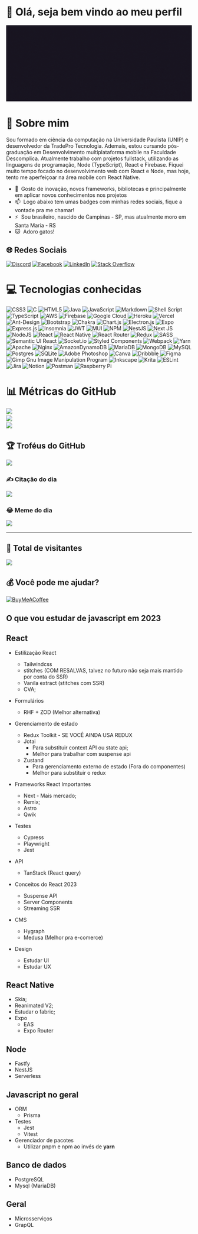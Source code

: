 # 👋 Olá, seja bem vindo ao meu perfil

<img src=".github/logo.gif" />

# 💫 Sobre mim

Sou formado em ciência da computação na Universidade Paulista (UNIP) e desenvolvedor da TradePro Tecnologia. Ademais, estou cursando pós-graduação em Desenvolvimento multiplataforma mobile na Faculdade Descomplica. Atualmente trabalho com projetos fullstack, utilizando as linguagens de programação, Node (TypeScript), React e Firebase. Fiquei muito tempo focado no desenvolvimento web com React e Node, mas hoje, tento me aperfeiçoar na área mobile com React Native.

- 💬 &nbsp;Gosto de inovação, novos frameworks, bibliotecas e principalmente em aplicar novos conhecimentos nos projetos
- 📫 &nbsp;Logo abaixo tem umas badges com minhas redes sociais, fique a vontade pra me chamar!
- ⚡ &nbsp;Sou brasileiro, nascido de Campinas - SP, mas atualmente moro em Santa Maria - RS
- 🐱 &nbsp;Adoro gatos!

## 🌐 Redes Sociais

[![Discord](https://img.shields.io/badge/Discord-%237289DA.svg?logo=discord&logoColor=white)](https://discord.com/users/214878249208119296) [![Facebook](https://img.shields.io/badge/Facebook-%231877F2.svg?logo=Facebook&logoColor=white)](https://facebook.com/leonardo.petta.nascimento) [![LinkedIn](https://img.shields.io/badge/LinkedIn-%230077B5.svg?logo=linkedin&logoColor=white)](https://linkedin.com/in/leonardo-petta-do-nascimento-75674015b) [![Stack Overflow](https://img.shields.io/badge/-Stackoverflow-FE7A16?logo=stack-overflow&logoColor=white)](https://stackoverflow.com/users/14362050)

# 💻 Tecnologias conhecidas

![CSS3](https://img.shields.io/badge/css3-%231572B6.svg?style=for-the-badge&logo=css3&logoColor=white) ![C](https://img.shields.io/badge/c-%2300599C.svg?style=for-the-badge&logo=c&logoColor=white) ![HTML5](https://img.shields.io/badge/html5-%23E34F26.svg?style=for-the-badge&logo=html5&logoColor=white) ![Java](https://img.shields.io/badge/java-%23ED8B00.svg?style=for-the-badge&logo=java&logoColor=white) ![JavaScript](https://img.shields.io/badge/javascript-%23323330.svg?style=for-the-badge&logo=javascript&logoColor=%23F7DF1E) ![Markdown](https://img.shields.io/badge/markdown-%23000000.svg?style=for-the-badge&logo=markdown&logoColor=white) ![Shell Script](https://img.shields.io/badge/shell_script-%23121011.svg?style=for-the-badge&logo=gnu-bash&logoColor=white) ![TypeScript](https://img.shields.io/badge/typescript-%23007ACC.svg?style=for-the-badge&logo=typescript&logoColor=white) ![AWS](https://img.shields.io/badge/AWS-%23FF9900.svg?style=for-the-badge&logo=amazon-aws&logoColor=white) ![Firebase](https://img.shields.io/badge/firebase-%23039BE5.svg?style=for-the-badge&logo=firebase) ![Google Cloud](https://img.shields.io/badge/Google%20Cloud-%234285F4.svg?style=for-the-badge&logo=google-cloud&logoColor=white) ![Heroku](https://img.shields.io/badge/heroku-%23430098.svg?style=for-the-badge&logo=heroku&logoColor=white) ![Vercel](https://img.shields.io/badge/vercel-%23000000.svg?style=for-the-badge&logo=vercel&logoColor=white) ![Ant-Design](https://img.shields.io/badge/-AntDesign-%230170FE?style=for-the-badge&logo=ant-design&logoColor=white) ![Bootstrap](https://img.shields.io/badge/bootstrap-%23563D7C.svg?style=for-the-badge&logo=bootstrap&logoColor=white) ![Chakra](https://img.shields.io/badge/chakra-%234ED1C5.svg?style=for-the-badge&logo=chakraui&logoColor=white) ![Chart.js](https://img.shields.io/badge/chart.js-F5788D.svg?style=for-the-badge&logo=chart.js&logoColor=white) ![Electron.js](https://img.shields.io/badge/Electron-191970?style=for-the-badge&logo=Electron&logoColor=white) ![Expo](https://img.shields.io/badge/expo-1C1E24?style=for-the-badge&logo=expo&logoColor=#D04A37) ![Express.js](https://img.shields.io/badge/express.js-%23404d59.svg?style=for-the-badge&logo=express&logoColor=%2361DAFB) ![Insomnia](https://img.shields.io/badge/Insomnia-black?style=for-the-badge&logo=insomnia&logoColor=5849BE) ![JWT](https://img.shields.io/badge/JWT-black?style=for-the-badge&logo=JSON%20web%20tokens) ![MUI](https://img.shields.io/badge/MUI-%230081CB.svg?style=for-the-badge&logo=material-ui&logoColor=white) ![NPM](https://img.shields.io/badge/NPM-%23000000.svg?style=for-the-badge&logo=npm&logoColor=white) ![NestJS](https://img.shields.io/badge/nestjs-%23E0234E.svg?style=for-the-badge&logo=nestjs&logoColor=white) ![Next JS](https://img.shields.io/badge/Next-black?style=for-the-badge&logo=next.js&logoColor=white) ![NodeJS](https://img.shields.io/badge/node.js-6DA55F?style=for-the-badge&logo=node.js&logoColor=white) ![React](https://img.shields.io/badge/react-%2320232a.svg?style=for-the-badge&logo=react&logoColor=%2361DAFB) ![React Native](https://img.shields.io/badge/react_native-%2320232a.svg?style=for-the-badge&logo=react&logoColor=%2361DAFB) ![React Router](https://img.shields.io/badge/React_Router-CA4245?style=for-the-badge&logo=react-router&logoColor=white) ![Redux](https://img.shields.io/badge/redux-%23593d88.svg?style=for-the-badge&logo=redux&logoColor=white) ![SASS](https://img.shields.io/badge/SASS-hotpink.svg?style=for-the-badge&logo=SASS&logoColor=white) ![Semantic UI React](https://img.shields.io/badge/Semantic%20UI%20React-%2335BDB2.svg?style=for-the-badge&logo=SemanticUIReact&logoColor=white) ![Socket.io](https://img.shields.io/badge/Socket.io-black?style=for-the-badge&logo=socket.io&badgeColor=010101) ![Styled Components](https://img.shields.io/badge/styled--components-DB7093?style=for-the-badge&logo=styled-components&logoColor=white) ![Webpack](https://img.shields.io/badge/webpack-%238DD6F9.svg?style=for-the-badge&logo=webpack&logoColor=black) ![Yarn](https://img.shields.io/badge/yarn-%232C8EBB.svg?style=for-the-badge&logo=yarn&logoColor=white) ![Apache](https://img.shields.io/badge/apache-%23D42029.svg?style=for-the-badge&logo=apache&logoColor=white) ![Nginx](https://img.shields.io/badge/nginx-%23009639.svg?style=for-the-badge&logo=nginx&logoColor=white) ![AmazonDynamoDB](https://img.shields.io/badge/Amazon%20DynamoDB-4053D6?style=for-the-badge&logo=Amazon%20DynamoDB&logoColor=white) ![MariaDB](https://img.shields.io/badge/MariaDB-003545?style=for-the-badge&logo=mariadb&logoColor=white) ![MongoDB](https://img.shields.io/badge/MongoDB-%234ea94b.svg?style=for-the-badge&logo=mongodb&logoColor=white) ![MySQL](https://img.shields.io/badge/mysql-%2300f.svg?style=for-the-badge&logo=mysql&logoColor=white) ![Postgres](https://img.shields.io/badge/postgres-%23316192.svg?style=for-the-badge&logo=postgresql&logoColor=white) ![SQLite](https://img.shields.io/badge/sqlite-%2307405e.svg?style=for-the-badge&logo=sqlite&logoColor=white) ![Adobe Photoshop](https://img.shields.io/badge/adobephotoshop-%2331A8FF.svg?style=for-the-badge&logo=adobephotoshop&logoColor=white) ![Canva](https://img.shields.io/badge/Canva-%2300C4CC.svg?style=for-the-badge&logo=Canva&logoColor=white) ![Dribbble](https://img.shields.io/badge/Dribbble-EA4C89?style=for-the-badge&logo=dribbble&logoColor=white)  ![Figma](https://img.shields.io/badge/figma-%23F24E1E.svg?style=for-the-badge&logo=figma&logoColor=white) ![Gimp Gnu Image Manipulation Program](https://img.shields.io/badge/Gimp-657D8B?style=for-the-badge&logo=gimp&logoColor=FFFFFF) ![Inkscape](https://img.shields.io/badge/Inkscape-e0e0e0?style=for-the-badge&logo=inkscape&logoColor=080A13) ![Krita](https://img.shields.io/badge/Krita-203759?style=for-the-badge&logo=krita&logoColor=EEF37B) ![ESLint](https://img.shields.io/badge/ESLint-4B3263?style=for-the-badge&logo=eslint&logoColor=white) ![Jira](https://img.shields.io/badge/jira-%230A0FFF.svg?style=for-the-badge&logo=jira&logoColor=white) ![Notion](https://img.shields.io/badge/Notion-%23000000.svg?style=for-the-badge&logo=notion&logoColor=white) ![Postman](https://img.shields.io/badge/Postman-FF6C37?style=for-the-badge&logo=postman&logoColor=white) ![Raspberry Pi](https://img.shields.io/badge/-RaspberryPi-C51A4A?style=for-the-badge&logo=Raspberry-Pi)

# 📊 Métricas do GitHub

![](https://github-readme-stats.vercel.app/api?username=leonardopn&theme=omni&hide_border=false&include_all_commits=true&count_private=true)<br/>
![](https://github-readme-streak-stats.herokuapp.com/?user=leonardopn&theme=omni&hide_border=false)<br/>
![](https://github-readme-stats.vercel.app/api/top-langs/?username=leonardopn&theme=omni&hide_border=false&include_all_commits=true&count_private=true&layout=compact)

## 🏆 Troféus do GitHub

![](https://github-profile-trophy.vercel.app/?username=leonardopn&theme=radical&no-frame=false&no-bg=false&margin-w=4)

### ✍️ Citação do dia

![](https://quotes-github-readme.vercel.app/api?type=horizontal&theme=radical)

### 😂 Meme do dia

<img src="https://random-memer.herokuapp.com/" width="512px"/>

---

## 👀 Total de visitantes

[![](https://visitcount.itsvg.in/api?id=leonardopn&icon=6&color=10)](https://visitcount.itsvg.in)

## 💰 Você pode me ajudar?

  [![BuyMeACoffee](https://img.shields.io/badge/Buy%20Me%20a%20Coffee-ffdd00?style=for-the-badge&logo=buy-me-a-coffee&logoColor=black)](https://buymeacoffee.com/leonardopdn)

## O que vou estudar de javascript em 2023

## React

- Estilização React
  - Tailwindcss
  - stitches (COM RESALVAS, talvez no futuro não seja mais mantido por conta do SSR)
  - Vanila extract (stitches com SSR)
  - CVA;

- Formulários
  - RHF + ZOD (Melhor alternativa)

- Gerenciamento de estado
  - Redux Toolkit - SE VOCÊ AINDA USA REDUX
  - Jotai
    - Para substituir context API ou state api;
    - Melhor para trabalhar com suspense api
  - Zustand
    - Para gerenciamento externo de estado (Fora do componentes)
    - Melhor para substituir o redux

- Frameworks React Importantes
  - Next - Mais mercado;
  - Remix;
  - Astro
  - Qwik

- Testes
  - Cypress
  - Playwright
  - Jest

- API
  - TanStack (React query)

- Conceitos do React 2023
  - Suspense API
  - Server Components
  - Streaming SSR

- CMS
  - Hygraph
  - Medusa (Melhor pra e-comerce)

- Design
  - Estudar UI
  - Estudar UX

## React Native

- Skia;
- Reanimated V2;
- Estudar o fabric;
- Expo
  - EAS
  - Expo Router

## Node

- Fastfy
- NestJS
- Serverless

## Javascript no geral

- ORM
  - Prisma
- Testes
  - Jest
  - Vitest
- Gerenciador de pacotes
  - Utilizar pnpm e npm ao invés de **yarn**

## Banco de dados

- PostgreSQL
- Mysql (MariaDB)

## Geral

- Microsserviços
- GrapQL
